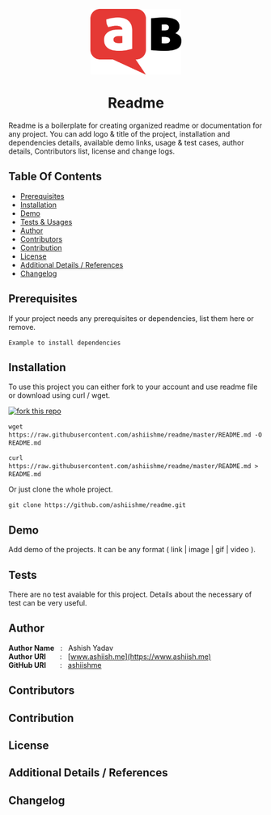 <p align="center">
    <a href="https://www.askbuddie.com">
        <img src="ask-buddie-icon.png" align="center" width="180px" height="130px" alt="askbuddie-icon"/>
    </a>
</p>
<h1 align="center" style="border: 0;"> Readme </h1>

Readme is a boilerplate for creating organized readme or documentation for any project. You can add logo & title of the project, installation and dependencies details, available demo links, usage & test cases, author details, Contributors list, license and change logs.


## Table Of Contents
 - [Prerequisites](#prerequisites)
 - [Installation](#installation)
 - [Demo](#demo)
 - [Tests & Usages](#testusages)
 - [Author](#author)
 - [Contributors](#contributors)
 - [Contribution](#contribution)
 - [License](#license)
 - [Additional Details / References](#additional)
 - [Changelog](#changelog)
 
## Prerequisites
 
If your project needs any prerequisites or dependencies, list them here or remove.
 
```
Example to install dependencies
```
 
## Installation

To use this project you can either fork to your account and use readme file or download using curl / wget.

[![fork this repo](http://githubbadges.com/fork.svg?user=boennemann&repo=badges&style=flat)](https://github.com/ashiishme/readme/fork)

```
wget https://raw.githubusercontent.com/ashiishme/readme/master/README.md -O README.md
```

```
curl https://raw.githubusercontent.com/ashiishme/readme/master/README.md > README.md
```

Or just clone the whole project.

```
git clone https://github.com/ashiishme/readme.git
```
 
## Demo

Add demo of the projects. It can be any format ( link | image | gif | video ).
 
## Tests

There are no test avaiable for this project. Details about the necessary of test can be very useful.
 
## Author

**Author Name** &nbsp; : &nbsp; Ashish Yadav <br>
**Author URI** &nbsp; &nbsp; &nbsp; : &nbsp; [www.ashiish.me](https://www.ashiish.me) <br>
**GitHub URI** &nbsp; &nbsp; &nbsp; : &nbsp; [ashiishme](https://github.com/ashiishme)
 
## Contributors
 
## Contribution
 
## License
 
## Additional Details / References
 
## Changelog
